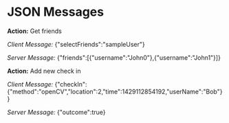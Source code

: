 # JSON Messages

**Action:** Get friends

*Client Message:* {"selectFriends":"sampleUser"}

*Server Message:* {"friends":[{"username":"John0"},{"username":"John1"}]}

**Action:** Add new check in

*Client Message:* {"checkIn":{"method":"openCV","location":2,"time":1429112854192,"userName":"Bob"}}

*Server Message:* {"outcome":true}
